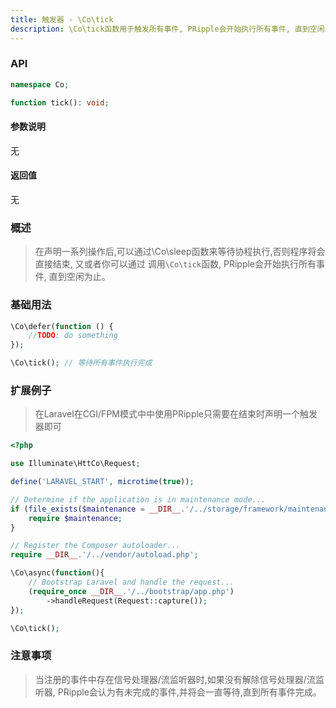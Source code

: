 ```yaml
---
title: 触发器 - \Co\tick
description: \Co\tick函数用于触发所有事件, PRipple会开始执行所有事件, 直到空闲为止。
---
```


### API

```php
namespace Co;

function tick(): void;
```

#### 参数说明

无

#### 返回值

无

### 概述

> 在声明一系列操作后,可以通过\Co\sleep函数来等待协程执行,否则程序将会直接结束, 又或者你可以通过
> 调用`\Co\tick`函数, PRipple会开始执行所有事件, 直到空闲为止。

### 基础用法

```php
\Co\defer(function () {
    //TODO: do something
});

\Co\tick(); // 等待所有事件执行完成
```

### 扩展例子

> 在Laravel在CGI/FPM模式中中使用PRipple只需要在结束时声明一个触发器即可

```php
<?php

use Illuminate\HttCo\Request;

define('LARAVEL_START', microtime(true));

// Determine if the application is in maintenance mode...
if (file_exists($maintenance = __DIR__.'/../storage/framework/maintenance.php')) {
    require $maintenance;
}

// Register the Composer autoloader...
require __DIR__.'/../vendor/autoload.php';

\Co\async(function(){
    // Bootstrap Laravel and handle the request...
    (require_once __DIR__.'/../bootstrap/app.php')
        ->handleRequest(Request::capture());
});

\Co\tick();
```

### 注意事项

> 当注册的事件中存在信号处理器/流监听器时,如果没有解除信号处理器/流监听器, PRipple会认为有未完成的事件,并将会一直等待,直到所有事件完成。
